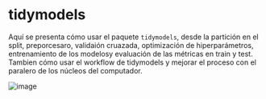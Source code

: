 # tidymodels

Aquí se presenta cómo usar el paquete `tidymodels`, desde la partición en el split, preporcesaro, validaión cruazada, optimización de hiperparámetros, entrenamiento de los modelosy evaluación de las métricas en train y test. Tambien cómo usar el workflow de tidymodels y mejorar el proceso con el paralero de los núcleos del computador. 

![image](https://user-images.githubusercontent.com/66522219/161838483-6b3f3283-427f-423d-8407-05b2117f233d.png)
